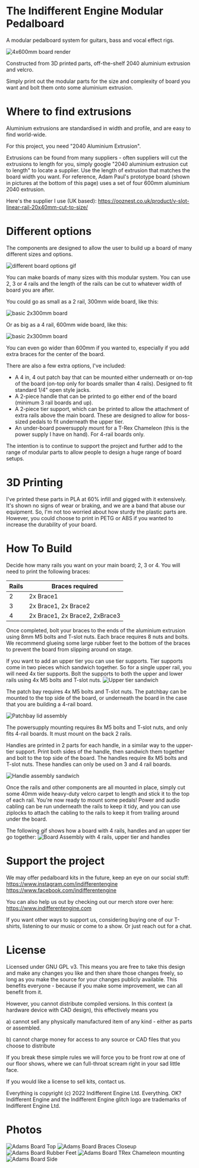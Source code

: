 # The Indifferent Engine Modular Pedalboard
A modular pedalboard system for guitars, bass and vocal effect rigs. 

![4x600mm board render](https://github.com/indifferentengine/ModularPedalboard/blob/main/Renders/Overview1.PNG)

Constructed from 3D printed parts, off-the-shelf 2040 aluminium extrusion and velcro.

Simply print out the modular parts for the size and complexity of board you want and bolt them onto some aluminium extrusion.

# Where to find extrusions

Aluminium extrusions are standardised in width and profile, and are easy to find world-wide.

For this project, you need "2040 Aluminium Extrusion".

Extrusions can be found from many suppliers - often suppliers will cut the extrusions to length for you, simply google "2040 aluminium extrusion cut to length" to locate a supplier. Use the length of extrusion that matches the board width you want. For reference, Adam Paul's prototype board (shown in pictures at the bottom of this page) uses a set of four 600mm aluminium 2040 extrusion.

Here's the supplier I use (UK based):
https://ooznest.co.uk/product/v-slot-linear-rail-20x40mm-cut-to-size/

# Different options

The components are designed to allow the user to build up a board of many different sizes and options.

![different board options gif](https://github.com/indifferentengine/ModularPedalboard/blob/main/Renders/BoardAssemble.gif?raw=true)

You can make boards of many sizes with this modular system. You can use 2, 3 or 4 rails and the length of the rails can be cut to whatever width of board you are after.

You could go as small as a 2 rail, 300mm wide board, like this:

![basic 2x300mm board](https://github.com/indifferentengine/ModularPedalboard/blob/main/Renders/Basic_2x300.PNG?raw=true)

Or as big as a 4 rail, 600mm wide board, like this:

![basic 2x300mm board](https://github.com/indifferentengine/ModularPedalboard/blob/main/Renders/Basic_4x600.png?raw=true)

You can even go wider than 600mm if you wanted to, especially if you add extra braces for the center of the board.

There are also a few extra options, I've included:
* A 4 in, 4 out patch bay that can be mounted either underneath or on-top of the board (on-top only for boards smaller than 4 rails). Designed to fit standard 1/4" open style jacks.
* A 2-piece handle that can be printed to go either end of the board (minimum 3 rail boards and up).
* A 2-piece tier support, which can be printed to allow the attachment of extra rails above the main board. These are designed to allow for boss-sized pedals to fit underneath the upper tier.
* An under-board powersupply mount for a T-Rex Chameleon (this is the power supply I have on hand). For 4-rail boards only.

The intention is to continue to support the project and further add to the range of modular parts to allow people to design a huge range of board setups.

# 3D Printing

I've printed these parts in PLA at 60% infill and gigged with it extensively. It's shown no signs of wear or braking, and we are a band that abuse our equipment. So, I'm not too worried about how sturdy the plastic parts are. However, you could choose to print in PETG or ABS if you wanted to increase the durability of your board.

# How To Build

Decide how many rails you want on your main board; 2, 3 or 4. You will need to print the following braces:

| Rails  | Braces required                  |
| -------| -------------------------------- |
| 2      | 2x Brace1                        |
| 3      | 2x Brace1, 2x Brace2             |
| 4      | 2x Brace1, 2x Brace2, 2xBrace3   |

Once completed, bolt your braces to the ends of the aluminium extrusion using 8mm M5 bolts and T-slot nuts. Each brace requires 8 nuts and bolts. We recommend glueing some large rubber feet to the bottom of the braces to prevent the board from slipping around on stage.

If you want to add an upper tier you can use tier supports. Tier supports come in two pieces which sandwich together. So for a single upper rail, you will need 4x tier supports. Bolt the supports to both the upper and lower rails using 4x M5 bolts and T-slot nuts.
![Upper tier sandwich](https://github.com/indifferentengine/ModularPedalboard/blob/main/STL/Components/Upper%20Tier%20Supports/60mm%20Tier/UpperTierSupport.gif)

The patch bay requires 4x M5 bolts and T-slot nuts. The patchbay can be mounted to the top side of the board, or underneath the board in the case that you are building a 4-rail board. 

![Patchbay lid assembly](https://github.com/indifferentengine/ModularPedalboard/blob/main/STL/Components/Patchbay/PatchBay.gif)

The powersupply mounting requires 8x M5 bolts and T-slot nuts, and only fits 4-rail boards. It must mount on the back 2 rails.

Handles are printed in 2 parts for each handle, in a similar way to the upper-tier support. Print both sides of the handle, then sandwich them together and bolt to the top side of the board. The handles require 8x M5 bolts and T-slot nuts. These handles can only be used on 3 and 4 rail boards.

![Handle assembly sandwich](https://github.com/indifferentengine/ModularPedalboard/blob/main/STL/Components/Handles/3%20Rail%20Handle/Handles.gif
)

Once the rails and other components are all mounted in place, simply cut some 40mm wide heavy-duty velcro carpet to length and stick it to the top of each rail. You're now ready to mount some pedals! Power and audio cabling can be run underneath the rails to keep it tidy, and you can use ziplocks to attach the cabling to the rails to keep it from trailing around under the board.

The following gif shows how a board with 4 rails, handles and an upper tier go together:
![Board Assembly with 4 rails, upper tier and handles](https://github.com/indifferentengine/ModularPedalboard/blob/main/Renders/Assembly%20Gif/BoardAssembly_HandlesAndTier.gif)

# Support the project

We may offer pedalboard kits in the future, keep an eye on our social stuff:
https://www.instagram.com/indifferentengine
https://www.facebook.com/indifferentengine

You can also help us out by checking out our merch store over here:
https://www.indifferentengine.com

If you want other ways to support us, considering buying one of our T-shirts, listening to our music or come to a show. Or just reach out for a chat.

# License

Licensed under GNU GPL v3. This means you are free to take this design and make any changes you like and then share those changes freely, so long as you make the source for your changes publicly available. This benefits everyone - because if you make some improvement, we can all benefit from it.

However, you cannot distribute compiled versions. In this context (a hardware device with CAD design), this effectively means you

a) cannot sell any physically manufactured item of any kind - either as parts or assembled.

b) cannot charge money for access to any source or CAD files that you choose to distribute

If you break these simple rules we will force you to be front row at one of our floor shows, where we can full-throat scream right in your sad little face.

If you would like a license to sell kits, contact us.

Everything is copyright (c) 2022 Indifferent Engine Ltd. Everything. OK? Indifferent Engine and the Indifferent Engine glitch logo are trademarks of Indifferent Engine Ltd.

# Photos

![Adams Board Top](https://github.com/indifferentengine/ModularPedalboard/blob/main/Photos/Adam%20Paul's%20Prototype%20Board/Top3.jpg)
![Adams Board Braces Closeup](https://github.com/indifferentengine/ModularPedalboard/blob/main/Photos/Adam%20Paul's%20Prototype%20Board/Braces_Closeup.jpg)
![Adams Board Rubber Feet](https://github.com/indifferentengine/ModularPedalboard/blob/main/Photos/Adam%20Paul's%20Prototype%20Board/RubberFeet2.jpg)
![Adams Board TRex Chameleon mounting](https://github.com/indifferentengine/ModularPedalboard/blob/main/Photos/Adam%20Paul's%20Prototype%20Board/TRexPowersupply_Front.jpg)
![Adams Board Side](https://github.com/indifferentengine/ModularPedalboard/blob/main/Photos/Adam%20Paul's%20Prototype%20Board/Side.jpg)

